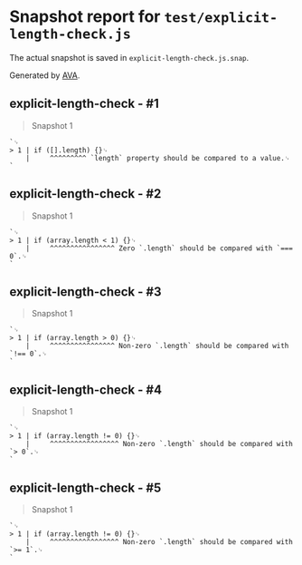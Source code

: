 # Snapshot report for `test/explicit-length-check.js`

The actual snapshot is saved in `explicit-length-check.js.snap`.

Generated by [AVA](https://avajs.dev).

## explicit-length-check - #1

> Snapshot 1

    `␊
    > 1 | if ([].length) {}␊
        |     ^^^^^^^^^ `length` property should be compared to a value.␊
    `

## explicit-length-check - #2

> Snapshot 1

    `␊
    > 1 | if (array.length < 1) {}␊
        |     ^^^^^^^^^^^^^^^^ Zero `.length` should be compared with `=== 0`.␊
    `

## explicit-length-check - #3

> Snapshot 1

    `␊
    > 1 | if (array.length > 0) {}␊
        |     ^^^^^^^^^^^^^^^^ Non-zero `.length` should be compared with `!== 0`.␊
    `

## explicit-length-check - #4

> Snapshot 1

    `␊
    > 1 | if (array.length != 0) {}␊
        |     ^^^^^^^^^^^^^^^^^ Non-zero `.length` should be compared with `> 0`.␊
    `

## explicit-length-check - #5

> Snapshot 1

    `␊
    > 1 | if (array.length != 0) {}␊
        |     ^^^^^^^^^^^^^^^^^ Non-zero `.length` should be compared with `>= 1`.␊
    `
